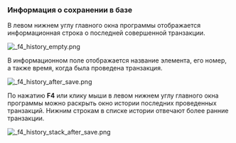 ﻿
### Информация о сохранении в базе

В левом нижнем углу главного окна программы отображается информационная строка о последней совершенной транзакции.

![_f4_history_empty.png](./images/_f4_history_empty.png "")

В информационном поле отображается название элемента, его номер, а также время, когда была проведена транзакция.

![_f4_history_after_save.png](./images/_f4_history_after_save.png "")

По нажатию **F4** или клику мыши в левом нижнем углу главного окна программы можно раскрыть окно истории последних проведенных транзакций. Нижним строкам в списке истории отвечают более ранние транзакции.

![_f4_history_stack_after_save.png](./images/_f4_history_stack_after_save.png "")